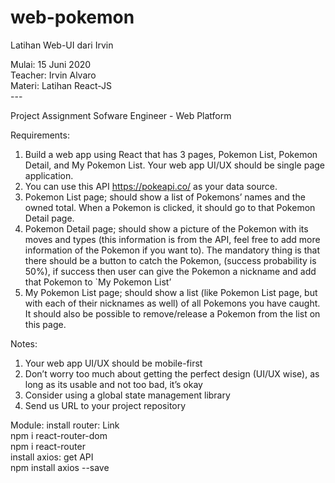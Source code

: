 # web-pokemon
Latihan Web-UI dari Irvin
<p>
Mulai: 15 Juni 2020<br>
Teacher: Irvin Alvaro<br>
Materi: Latihan React-JS<br>
---<br>
<p>
Project Assignment
Sofware Engineer - Web Platform

Requirements:
1.	Build a web app using React that has 3 pages, Pokemon List, Pokemon Detail, and My Pokemon List. Your web app UI/UX should be single page application.
2.	You can use this API https://pokeapi.co/ as your data source.
3.	Pokemon List page; should show a list of Pokemons’ names and the owned total. When a Pokemon is clicked, it should go to that Pokemon Detail page.
4.	Pokemon Detail page; should show a picture of the Pokemon with its moves and types (this information is from the API, feel free to add more information of the Pokemon if you want to). The mandatory thing is that there should be a button to catch the Pokemon, (success probability is 50%), if success then user can give the Pokemon a nickname and add that Pokemon to `My Pokemon List’
5.	My Pokemon List page; should show a list (like Pokemon List page, but with each of their nicknames as well) of all Pokemons you have caught. It should also be possible to remove/release a Pokemon from the list on this page.


Notes:
1.	Your web app UI/UX should be mobile-first
2.	Don’t worry too much about getting the perfect design (UI/UX wise), as long as its usable and not too bad, it’s okay
3.	Consider using a global state management library
4.	Send us URL to your project repository

Module:
install router: Link<br>
	npm i react-router-dom<br>
	npm i react-router<br>
install axios:	get API<br>
	npm install axios --save<br>
